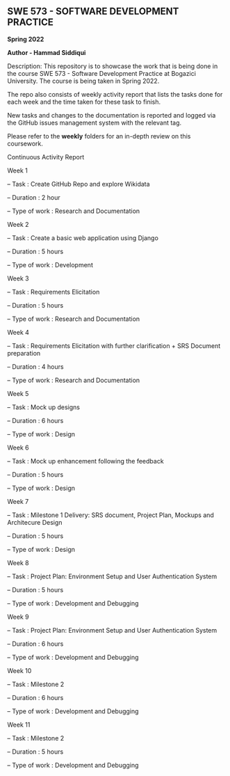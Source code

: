 
## SWE 573 - SOFTWARE DEVELOPMENT PRACTICE

**Spring 2022**

**Author - Hammad Siddiqui**

Description: This repository is to showcase the work that is being done in the course SWE 573 - Software Development Practice at Bogazici University. The course is  being taken in Spring 2022.

The repo also consists of weekly activity report that lists the tasks done for each week and the time taken for these task to finish. 

New tasks and changes to the documentation is reported and logged via the GitHub issues management system with the relevant tag. 

Please refer to the **weekly** folders for an in-depth review on this coursework.



Continuous Activity Report

Week 1

– Task : Create GitHub Repo and explore Wikidata

– Duration : 2 hour

– Type of work : Research and Documentation


Week 2

– Task : Create a basic web application using Django

– Duration : 5 hours

– Type of work : Development


Week 3

– Task : Requirements Elicitation

– Duration : 5 hours

– Type of work : Research and Documentation


Week 4

– Task : Requirements Elicitation with further clarification + SRS Document preparation

– Duration : 4 hours

– Type of work : Research and Documentation


Week 5

– Task : Mock up designs

– Duration : 6 hours

– Type of work : Design


Week 6

– Task : Mock up enhancement following the feedback

– Duration : 5 hours

– Type of work : Design


Week 7

– Task : Milestone 1 Delivery: SRS document, Project Plan, Mockups and Architecure Design

– Duration : 5 hours

– Type of work : Design


Week 8

– Task : Project Plan: Environment Setup and User Authentication System

– Duration : 5 hours

– Type of work : Development and Debugging


Week 9

– Task : Project Plan: Environment Setup and User Authentication System

– Duration : 6 hours

– Type of work : Development and Debugging



Week 10

– Task : Milestone 2

– Duration : 6 hours

– Type of work : Development and Debugging



Week 11

– Task : Milestone 2

– Duration : 5 hours

– Type of work : Development and Debugging
